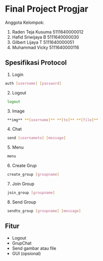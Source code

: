 # Final Project Progjar

Anggota Kelompok:
1. Raden Teja Kusuma  5111640000012
2. Hafid Sriwijaya B  5111640000030
3. Gilbert Lijaya T   5111640000051
4. Muhammad Vicky     5111640000116

## Spesifikasi Protocol
1. Login
```sh
auth [username] [password]
```
2. Logout
```sh
 logout
```
3. Image
```sh
 **img** **[username]** **[to]** **[file]**
```
4. Chat
```sh
 send [usernameto] [message]
```
5. Menu
```sh
 menu
```
6. Create Grup
```sh
 create_group [groupname]
```
7. Join Group
```sh
 join_group [groupname]
```
8. Send Group
```sh
 sendto_group [groupname] [message]
```
## Fitur
- Logout
- GrupChat
- Send gambar atau file
- GUI (opsional)
